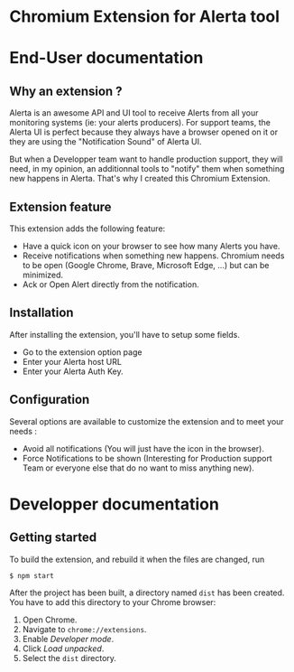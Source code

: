 # Chromium Extension for Alerta tool

#  End-User documentation

## Why an extension ?

Alerta is an awesome API and UI tool to receive Alerts from all your monitoring systems (ie: your alerts producers). For support teams, the Alerta UI is perfect because they always have a browser opened on it or they are using the "Notification Sound" of Alerta UI.

But when a Developper team want to handle production support, they will need, in my opinion, an additionnal tools to "notify" them when something new happens in Alerta. That's why I created this Chromium Extension.

## Extension feature
This extension adds the following feature:
- Have a quick icon on your browser to see how many Alerts you have.
- Receive notifications when something new happens. Chromium needs to be open (Google Chrome, Brave, Microsoft Edge, ...) but can be minimized.
- Ack or Open Alert directly from the notification.

## Installation
After installing the extension, you'll have to setup some fields.
- Go to the extension option page
- Enter your Alerta host URL
- Enter your Alerta Auth Key.

## Configuration
Several options are available to customize the extension and to meet your needs :
- Avoid all notifications (You will just have the icon in the browser).
- Force Notifications to be shown (Interesting for Production support Team or everyone else that do no want to miss anything new).

# Developper documentation

## Getting started

To build the extension, and rebuild it when the files are changed, run

```
$ npm start
```

After the project has been built, a directory named `dist` has been created. You have to add this directory to your Chrome browser:

1. Open Chrome.
2. Navigate to `chrome://extensions`.
3. Enable _Developer mode_.
4. Click _Load unpacked_.
5. Select the `dist` directory.
